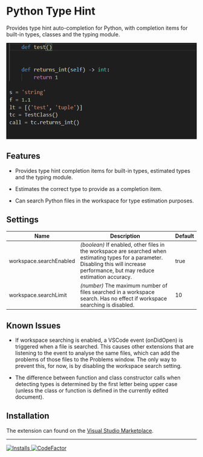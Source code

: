 # Python Type Hint

Provides type hint auto-completion for Python, with completion items for built-in types, classes and the typing module.


![](images/demo.gif)


## Features

* Provides type hint completion items for built-in types, estimated types and the typing module.

* Estimates the correct type to provide as a completion item.

* Can search Python files in the workspace for type estimation purposes.

## Settings

| Name | Description | Default
|---|---|---|
| workspace.searchEnabled | _(boolean)_ If enabled, other files in the workspace are searched when estimating types for a parameter. Disabling this will increase performance, but may reduce estimation accuracy. | true
| workspace.searchLimit | _(number)_ The maximum number of files searched in a workspace search. Has no effect if workspace searching is disabled. | 10

## Known Issues

* If workspace searching is enabled, a VSCode event (onDidOpen) is triggered when a file is searched. This causes other extensions that are listening to the event to analyse the same files, which can add the problems of those files to the Problems window. The only way to prevent this, for now, is by disabling the workspace search setting.

* The difference between function and class constructor calls when detecting types is determined by the first letter being upper case (unless the class or function is defined in the currently edited document).

## Installation

The extension can found on the [Visual Studio Marketplace](https://marketplace.visualstudio.com/items?itemName=njqdev.vscode-python-typehint).

-------------------------------------------------------------------------------------------


<p>
  <a href="https://img.shields.io/visual-studio-marketplace/i/njqdev.vscode-python-typehint">
    <img src="https://img.shields.io/visual-studio-marketplace/i/njqdev.vscode-python-typehint" alt="Installs"></img>
  </a>
  <a href="https://www.codefactor.io/repository/github/njqdev/vscode-python-typehint/badge">
    <img src="https://www.codefactor.io/repository/github/njqdev/vscode-python-typehint/badge" alt="CodeFactor"></img>
  </a>
</p>

